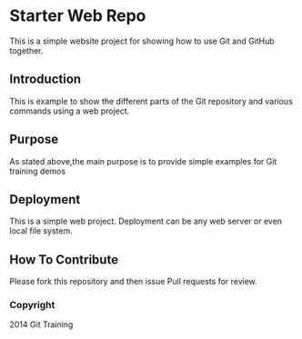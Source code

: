 # Starter Web Repo

This is a simple website project for showing
how to use Git and GitHub together.

## Introduction

This is example to show the different parts of
the Git repository and various commands using 
a web project. 

## Purpose

As stated above,the main purpose is to provide simple
examples for Git training demos

## Deployment

This is a simple web project. Deployment can be any web
server or even local file system.

## How To Contribute

Please fork this repository and then issue Pull requests for review.

### Copyright

2014 Git Training
